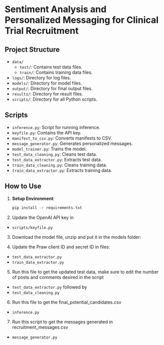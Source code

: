 # Sentiment Analysis and Personalized Messaging for Clinical Trial Recruitment

## Project Structure

- `data/`
  - `test/`: Contains test data files.
  - `train/`: Contains training data files.
- `logs/`: Directory for log files.
- `models/`: Directory for model files.
- `output/`: Directory for final output files.
- `results/`: Directory for result files.
- `scripts/`: Directory for all Python scripts.

## Scripts

- `inference.py`: Script for running inference.
- `keyfile.py`: Contains the API key.
- `manifest_to_csv.py`: Converts manifests to CSV.
- `message_generator.py`: Generates personalized messages.
- `model_trainer.py`: Trains the model.
- `test_data_cleaning.py`: Cleans test data.
- `test_data_extractor.py`: Extracts test data.
- `train_data_cleaning.py`: Cleans training data.
- `train_data_extractor.py`: Extracts training data.

## How to Use

1. **Setup Environment**:
   ```bash
   pip install -r requirements.txt
2. Update the OpenAI API key in
- `scripts/keyfile.py`

3. Download the model file, unzip and put it in the models folder:
   
5. Update the Praw client ID and secret ID in files:
- `test_data_extractor.py`
- `train_data_extractor.py`
5. Run this file to get the updated test data, make sure to edit the number of posts and comments desired in the script
- `test_data_extractor.py` followed by
- `test_data_cleaning.py`
6. Run this file to get the final_potential_candidates.csv
- `inference.py`
7. Run this script to get the messages generated in recruitment_messages.csv
- `message_generator.py`

